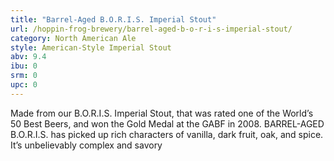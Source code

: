 ```yaml
---
title: "Barrel-Aged B.O.R.I.S. Imperial Stout"
url: /hoppin-frog-brewery/barrel-aged-b-o-r-i-s-imperial-stout/
category: North American Ale
style: American-Style Imperial Stout
abv: 9.4
ibu: 0
srm: 0
upc: 0
---
```

Made from our B.O.R.I.S. Imperial Stout, that was rated one of the World’s 50 Best Beers, and won the Gold Medal at the GABF in 2008. BARREL-AGED B.O.R.I.S. has picked up rich characters of vanilla, dark fruit, oak, and spice. It’s unbelievably complex and savory
